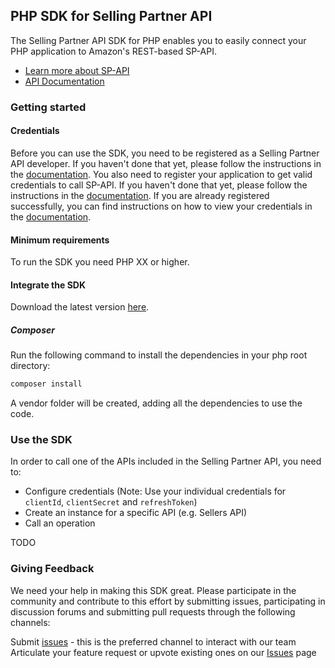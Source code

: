## PHP SDK for Selling Partner API

The Selling Partner API SDK for PHP enables you to easily connect your PHP application to Amazon's REST-based SP-API.

* [Learn more about SP-API](https://developer.amazonservices.com/)
* [API Documentation](https://developer-docs.amazon.com/sp-api/)

### Getting started

#### Credentials

Before you can use the SDK, you need to be registered as a Selling Partner API developer. If you haven't done that yet, please follow the instructions in the [documentation](https://developer-docs.amazon.com/sp-api/docs/sp-api-registration-overview).
You also need to register your application to get valid credentials to call SP-API. If you haven't done that yet, please follow the instructions in the [documentation](https://developer-docs.amazon.com/sp-api/docs/registering-your-application).
If you are already registered successfully, you can find instructions on how to view your credentials in the [documentation](https://developer-docs.amazon.com/sp-api/docs/viewing-your-application-information-and-credentials).

#### Minimum requirements

To run the SDK you need PHP XX or higher.

#### Integrate the SDK

Download the latest version [here](https://github.com/amzn/selling-partner-api-sdk/releases).


##### Composer

Run the following command to install the dependencies in your php root directory:

```sh
composer install
```
A vendor folder will be created, adding all the dependencies to use the code.

### Use the SDK

In order to call one of the APIs included in the Selling Partner API, you need to:
* Configure credentials (Note: Use your individual credentials for `clientId`, `clientSecret` and `refreshToken`)
* Create an instance for a specific API (e.g. Sellers API)
* Call an operation

TODO

### Giving Feedback

We need your help in making this SDK great. Please participate in the community and contribute to this effort by submitting issues, participating in discussion forums and submitting pull requests through the following channels:

Submit [issues][sdk-issues] - this is the preferred channel to interact with our team
Articulate your feature request or upvote existing ones on our [Issues][sdk-issues] page

[sdk-issues]: https://github.com/amzn/selling-partner-api-sdk/issues
